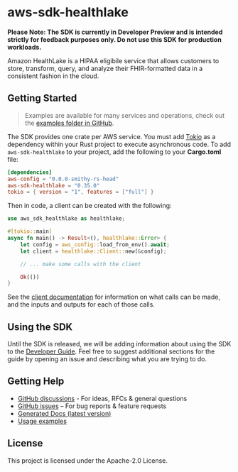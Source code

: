 # aws-sdk-healthlake

**Please Note: The SDK is currently in Developer Preview and is intended strictly for
feedback purposes only. Do not use this SDK for production workloads.**

Amazon HealthLake is a HIPAA eligibile service that allows customers to store, transform, query, and analyze their FHIR-formatted data in a consistent fashion in the cloud.

## Getting Started

> Examples are available for many services and operations, check out the
> [examples folder in GitHub](https://github.com/awslabs/aws-sdk-rust/tree/main/examples).

The SDK provides one crate per AWS service. You must add [Tokio](https://crates.io/crates/tokio)
as a dependency within your Rust project to execute asynchronous code. To add `aws-sdk-healthlake` to
your project, add the following to your **Cargo.toml** file:

```toml
[dependencies]
aws-config = "0.0.0-smithy-rs-head"
aws-sdk-healthlake = "0.35.0"
tokio = { version = "1", features = ["full"] }
```

Then in code, a client can be created with the following:

```rust
use aws_sdk_healthlake as healthlake;

#[tokio::main]
async fn main() -> Result<(), healthlake::Error> {
    let config = aws_config::load_from_env().await;
    let client = healthlake::Client::new(&config);

    // ... make some calls with the client

    Ok(())
}
```

See the [client documentation](https://docs.rs/aws-sdk-healthlake/latest/aws_sdk_healthlake/client/struct.Client.html)
for information on what calls can be made, and the inputs and outputs for each of those calls.

## Using the SDK

Until the SDK is released, we will be adding information about using the SDK to the
[Developer Guide](https://docs.aws.amazon.com/sdk-for-rust/latest/dg/welcome.html). Feel free to suggest
additional sections for the guide by opening an issue and describing what you are trying to do.

## Getting Help

* [GitHub discussions](https://github.com/awslabs/aws-sdk-rust/discussions) - For ideas, RFCs & general questions
* [GitHub issues](https://github.com/awslabs/aws-sdk-rust/issues/new/choose) – For bug reports & feature requests
* [Generated Docs (latest version)](https://awslabs.github.io/aws-sdk-rust/)
* [Usage examples](https://github.com/awslabs/aws-sdk-rust/tree/main/examples)

## License

This project is licensed under the Apache-2.0 License.

